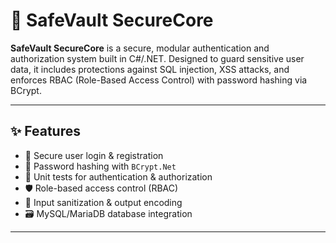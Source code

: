 # 🔐 SafeVault SecureCore

**SafeVault SecureCore** is a secure, modular authentication and authorization system built in C#/.NET. Designed to guard sensitive user data, it includes protections against SQL injection, XSS attacks, and enforces RBAC (Role-Based Access Control) with password hashing via BCrypt.

---

## ✨ Features

- 🔑 Secure user login & registration
- 🔐 Password hashing with `BCrypt.Net`
- 🧪 Unit tests for authentication & authorization
- 🛡️ Role-based access control (RBAC)
- 🧽 Input sanitization & output encoding
- 🗃️ MySQL/MariaDB database integration

---


